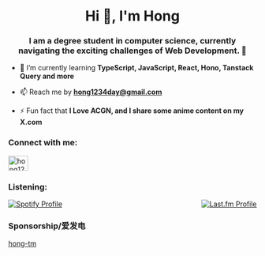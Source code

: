 <h1 align="center">Hi 👋, I'm Hong</h1>
<h3 align="center">I am a degree student in computer science, currently navigating the exciting challenges of Web Development. 🚀</h3>

- 🌱 I’m currently learning **TypeScript, JavaScript, React, Hono, Tanstack Query and more**

- 📫 Reach me by **hong1234day@gmail.com**

- ⚡ Fun fact that **I Love ACGN, and I share some anime content on my X.com**


<h3 align="left">Connect with me:</h3>
<p align="left">
<a href="https://twitter.com/hong1234day" target="blank"><img align="center" src="https://raw.githubusercontent.com/rahuldkjain/github-profile-readme-generator/master/src/images/icons/Social/twitter.svg" alt="hong1234day" height="30" width="40" /></a>
</p>

<h3>Listening:</h3>
<div style="display: flex; justify-content: space-between; align-items: flex-start; gap: 100px;">
  <a href="https://github.com/kittinan/spotify-github-profile">
    <img src="https://spotify-github-profile.kittinanx.com/api/view?uid=zy7k6avygj7346i7a7on8huuh&cover_image=true&theme=default&show_offline=false&background_color=121212&interchange=false&bar_color=53b14f&bar_color_cover=true" alt="Spotify Profile">
  </a>
  <a href="https://www.last.fm/user/hong1234day">
    <img src="https://lastfm-recently-played.vercel.app/api?user=hong1234day&loved=true&show_user=footer&count=7" alt="Last.fm Profile">
  </a>
</div>

<h3>Sponsorship/爱发电</h3>
<p>
  <a href="https://afdian.com/a/h1789" target="blank">hong-tm</a>
</p>


